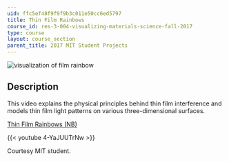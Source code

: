 ```yaml
---
uid: ffc5ef48f9f9f9b3c011e50cc6ed5797
title: Thin Film Rainbows
course_id: res-3-004-visualizing-materials-science-fall-2017
type: course
layout: course_section
parent_title: 2017 MIT Student Projects
---
```


![visualization of film rainbow](https://open-learning-course-data-production.s3.amazonaws.com/res-3-004-visualizing-materials-science-fall-2017/efe397a347f82e39a7765374671a2df8_MITRES_3_004F17_19_anon.jpg)

Description
-----------

This video explains the physical principles behind thin film interference and models thin film light patterns on various three-dimensional surfaces.

[Thin Film Rainbows (NB)](https://open-learning-course-data-production.s3.amazonaws.com/res-3-004-visualizing-materials-science-fall-2017/0baddd15ffc07a0d198ea6bc9effe1d7_2017_anon2.nb)

{{< youtube 4-YaJUUTrNw >}}

Courtesy MIT student.